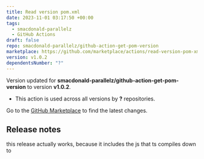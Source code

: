 ```yaml
---
title: Read version pom.xml
date: 2023-11-01 03:17:50 +00:00
tags:
  - smacdonald-parallelz
  - GitHub Actions
draft: false
repo: smacdonald-parallelz/github-action-get-pom-version
marketplace: https://github.com/marketplace/actions/read-version-pom-xml
version: v1.0.2
dependentsNumber: "?"
---
```



Version updated for **smacdonald-parallelz/github-action-get-pom-version** to version **v1.0.2**.
- This action is used across all versions by **?** repositories.

Go to the [GitHub Marketplace](https://github.com/marketplace/actions/read-version-pom-xml) to find the latest changes.

## Release notes

this release actually works, because it includes the js that ts compiles down to
